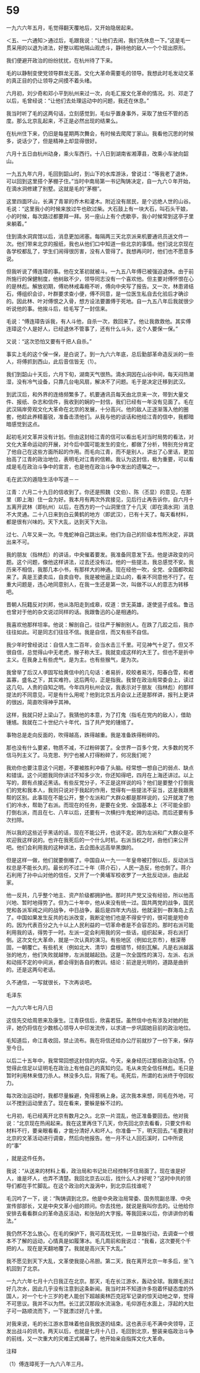 # 59

一九六六年五月，毛觉得翻天覆地后，又开始隐居起来。

＜五、一六通知＞通过后，毛跟我说：“让他们去闹，我们先休息一下。”这是毛一贯采用的以退为进法，好整以暇地隔山观虎斗，静待他的敌人一个个现出原形。

我们便避开政治的纷纷扰扰，在杭州待了下来。

毛的以静制变使党领导群龙无首。文化大革命需要毛的领导。我想此时毛发动文革的真正目的仍让领导之间摸不着头绪。

六月初，刘少奇和邓小平到杭州来过一次，向毛汇报文化革命的情况。刘、邓走了以后，毛曾经说：“让他们去处理运动中的问题，我还在休息。”

我当时听了毛的这两句话，立刻感觉到，毛似乎置身事外，采取了放任不管的态度。那么北京乱起来，不正是必然出现的结果么。

在杭州住下来，仍旧是每星期两次舞会，有时候去爬爬丁家山。我看他沉思的时候多，说话少了，但是精神上却显得很好。

六月十五日由杭州动身，乘火车西行。十八日到湖南省湘潭县，改乘小车驶向韶山。

一九五九年六月，毛回到韶山时，到山下的水库游泳，曾说过：“等我老了退休，可以回到这里搭个茅棚子住。”当时中南局第一书记陶铸决定，自一九六０年开始，在滴水洞修建了别墅。这就是毛的“茅棚”。

这里四面环山，长满了青翠的乔木和灌木。附近没有居民，是个远绝人世的山谷。毛说：“这里我小的时候来放过牛也砍过柴。大石鼓上有一块大石，叫石头干娘，小的时候，每次路过都要拜一拜。另一座山上有个虎歇亭，我小时候常到这亭子里来躺着。”

住到滴水洞宾馆以后，消息更加闭塞。每隔两三天北京派来机要通讯员送文件一次。他们带来北京的报纸，我也从他们口中知道一些北京的事情。他们说北京现在各学校都乱了，学生们闹得很厉害，没有人管得了。我想再问时，他们也不愿意多说。

但我听说了傅连璋的事。他在文革初就被斗。一九五八年傅已被强迫退休。由于前所施行的保健制度，他树敌不少，领导同志没有一个喜欢他。但主要对傅怀恨在心的是林彪。解放初期，傅劝林戒毒瘾不听，傅向中央写了报告。又一次，林患肾结石，傅组织会诊，叶群要求查小便，傅不同意，是一位医生私自去化验后才确诊的。因此林、叶对傅恨之入骨，想方设法要置傅于死地。自一九五八年后我就很少听说他的事。他挨斗后，给毛写了一封信来。

毛说：“傅连璋告诉我，有人斗他，自杀一次，救回来了。他让我救救他。其实傅连璋这个人是好人，已经退休不管事了，还有什么斗头，这个人要保一保。”

又说：“这次恐怕又要有千把人自杀。”

事实上毛的这个保一保，是白说了。到一九六六年底，总后勤部革命造反派的一些人，将傅抓到西山，此后音信皆无（1）。

我们到韶山十天后，六月下旬，湖南天气很热。滴水洞因在山谷中间，每天闷热潮湿，没有冷气设备，只靠几台电风扇，解决不了问题。毛于是决定迁移到武汉。

到武汉后，和外界的连络频繁多了。机要通讯员每天由北京来一次，带到大量文件、报纸、杂志和信件，我收到的娴的一封信，我们已经有一年没有见面了。毛在武汉隔岸旁观文化大革命在北京的发展，十分高兴。他的敌人正逐渐落入他的圈套，他趁此养精蓄锐，准备击溃他们。从我与他的谈话和他给江青的信中，我都暗暗感觉到这点。

起初毛对文革并没有计划。但由这封给江青的信可以看出毛对当时局势的看法，对文化大革命运动的开展，对今后中国可能发生的变化，都做了分析，特别充分肯定了他自己在这些方面所起的作用。而毛向江青，而不是别人，讲出了心里话，更加抬高了江青的政治地位，表明毛对江青的信赖。我认为这封信，极为重要，可以看成是毛在政治斗争中的宣言，也是他在政治斗争中发出的遗嘱之一。

毛在武汉的遁隐生活中写道－－

江青：六月二十九日的信收到了。你还是照魏（文伯）、陈（丕显）的意见，在那里（即上海）住一会为好。我本月有两次外宾接见，见后行止再告诉你，自六月十五离开武林（即杭州）以后，在西方的一个山洞里住了十几天（即在滴水洞）消息不大灵通。二十八日来到白云黄鹤的地方（即武汉），已有十天了。每天看材料，都是很有兴味的。天下大乱，达到天下大治。

过七、八年又来一次。牛鬼蛇神自己跳出来。他们为自己的阶级本性所决定，非跳出来不可。

我的朋友（指林彪）的讲话，中央催着要发。我准备同意发下去。他是讲政变的问题。这个问题，像他这样讲法，过去还没有过。他的一些提法，我总感觉不安。我历来不相信，我那几本小书，有那样大的神通。现在经他一吹，全党、全国都吹起来了。真是王婆卖瓜，自卖自夸。我是被他逼上梁山的，看来不同意他不行了。在重大问题是，违心地同意别人，在我一生还是第一次，叫做不以人的意志为转移吧。

晋朝人阮籍反对刘邦，他从洛阳走到成皋，叹道：世无英雄，遂使竖子成名。鲁迅也曾对于他的杂文说过同样的话。我跟鲁迅的心是相通的。

我喜欢他那样坦率。他说：解剖自己，往往严于解剖别人。在跌了几跤之后，我亦往往如此。可是同志们往往不信。我是自信，而又有些不自信。

我少年时曾经说过：自信人生二百年，会当水击三千里。可见神气十足了。但又不很自信，总觉得山中无老虎，猴子称大王。我就变成这样的大王了。但也不是折中主义。在我身上有些虎气，是为主。也有些猴气，是为次。

我曾举了后汉人李固写给黄信中的几句话：者易折，皎皎者易污，阳春白雪，和者盖寡，盛名之下，其实难符。这后两句，正是指我。我曾在政治局常委会上，读过这几句。人贵的自知之明。今年四月杭州会议，我表示对于朋友（指林彪）的那样提法的不同意见，可是有什么用呢？他到北京五月会议上还是那样讲，报刊上更讲的很凶，简直吹得神乎其神。

这样，我就只好上梁山了。我猜他的本意，为了打鬼（指毛在党内的敌人），借助锺馗。我就在二十世纪六十年代，当了共产党的锺馗了。

事物总是走向反面的，吹得越高，跌得越重。我是准备跌得粉碎的。

那也没有什么要紧，物质不减，不过粉碎罢了。全世界一百多个党，大多数的党不信马列主义了。马克思、列宁也被人打得粉碎了，何况我们呢？

我劝你也要注意这个问题，不要被胜利冲昏了头脑。经常想一想自己的弱点、缺点和错误。这个问题我同你讲过不知多少次，你还知得吧，四月在上海还讲过。以上写的，颇有点接近黑话。有些反党分子，不正是这样说的吗？他们是要整个打倒我们的党和我本人，我则只说对于我起的作用，觉得有一些提法不妥当，这是我跟黑帮的区别。此事现在不能公开，整个左派和广大群众都是那样说的，公开就泼了他们的冷水，帮助了右派。而现在的任务，是要在全党、全国基本上（不可能全部）打倒右派，而且在七、八年以后，还要有一次横扫牛鬼蛇神的运动。而后还要有多次扫除。

所以我的这些近乎黑话的话，现在不能公开，也说不定。因为左派和广大群众是不欢迎我这样说的。也许在我死后的一个什么时机，右派当权之时，由他们来公开吧。他们会利用我的这种讲法，去企图永远高举黑旗的。

但是这样一做，他们就要倒楣了。中国自从一九一一年皇帝被打倒以后，反动派当权总是不能长久的。最长的不过二十年（蒋介石），人民一造反，他也倒了。蒋介石利用了孙中山对他的信任，又开了一个黄埔军校收罗了一大批反动派，由此起家。

他一反共，几乎整个地主、资产阶级都拥护他。那时共产党又没有经验，所以他高兴地、暂时地得势了。但为二十年中，他从来没有统一过。国共两党的战争，国民党和各派军阀之间的战争，中日战争，最后是四年大内战，他就滚到一群海岛上去了。中国如果发生反共的右派改变，我断定他们也是不得安宁的，很可能是短命的。因为代表百分之九十以上人民利益的一切革命者是不会容忍的。那时右派可能利用我的话，得势于一时。左派一定会利用我的另一些话，组织起来，将右派打倒。这次文化大革命，就是一次认真的演习。有些地区（例如北京市），根深蒂固，一朝覆亡。有些机关（例如北大、清华）盘根错节，倾刻瓦解。凡是右派越嚣张的地方，他们失败就越惨，左派就越起劲。这是一次全国性的演习，左派、右派和动摇不定的中间派，都会得到各自的教训。结论：前途是光明的，道路是曲折的。还是这两句老话。

久不通信，一写就很长，下次再谈吧。

毛泽东

一九六六年七月八日

这信先交给周恩来及康生。江青获信后，欣喜若狂。虽然信中也有涉及对她的批评，她仍将信在少数核心领导人中印发流传，以求进一步巩固她目前的政治地位。

毛知道后，命江青收回，禁止流布。我在将信还给办公厅前就抄了一份下来，保存至今日。

以后二十五年中，我常常回想这封信的内容。今天，亲身经历过那些政治动荡，仍觉得此信足以证明毛在政治上有他自己的真知灼见。毛从未完全信任林彪。毛只是暂时利用林来借刀杀人。林没多久后，背叛了毛。毛死后，所谓的右派终于夺回权力。

每次政治运动时，我都尽量躲避，免得惹祸上身。这次我本来想，同毛在外地，可以不搅到运动里去了。现在看来，要躲是躲不过的。

七月初，毛已经离开北京有数月之久。北京一片混乱，他正准备要回去。他对我说：“北京现在热闹起来。我在这里再住下几天，你先回北京去看看，只要文件和材料不行，要亲眼看看，才能分清好人和坏人。你准备一下，明天回去。”毛要我对北京的文革活动进行调查，然后向他报告。他一月不让人回石溪时，口中所说的“事”

，就是这件任务。

我说：“从送来的材料上看，政治局和书记处已经控制不住局面了。现在谁是好人，谁是坏人，也弄不清楚。我回北京去以后，找什么人才好呢？”这时中共的领导们都在手忙脚乱。在这个政治的大漩涡中，到北京后找谁呢？

毛沉吟了一下，说：“陶铸调到北京。他是中央政治局常委、国务院副总理、中央宣传部部长，又是中央文革小组的顾问。你去找他，就说是我叫你去的。让他给你安排去看看群众的革命造反活动，和张贴的大字报。等我回来以后，你讲讲你的看法。”

我仍然不怎么放心。在毛的保护下，我可高枕无忧，一旦单独行动，去调查一个根本不了解的运动，心情真是如履薄冰。毛几周前和我说过：“我看，这次要死个千把的人。现在是天翻地覆了。我就是高兴天下大乱。”

我不愿见到天下大乱，文革使我提心吊胆。第二天，我在离开北京一年多后，坐飞机回到了北京。

一九六六年七月十六日我正在北京。那天，毛在长江游水，轰动全球。我跟毛游过好几次水，因此几乎没有注意到这条新闻。我当时并不知道许多抱着怀疑态度的外国人，对一个七十三岁的老人能创下超越奥林匹克冠军记录的惊天动地之举，觉得不可思议。我并不以为然。长江武汉那段水流湍急，毛仰游在水面上，浮起的大肚子可一路顺流而下，一下就漂过好几十里。

对我来说，毛的长江游水意味着他自我放逐的结束。这也表示毛不满中央领导，正发出战斗的讯号。两天以后，也就是七月十八日，毛回到北京，整装亲临政治斗争的前线，又一次重大的灾难正式揭幕了。他开始亲自指挥文化大革命。

注释

（1）傅连璋死于一九六八年三月。
